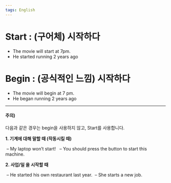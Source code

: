 ```yaml
---
tags: English
---
```

# Start : (구어체) 시작하다

- The movie will start at 7pm.
-  He started running 2 years ago


# Begin : (공식적인 느낌) 시작하다

- The movie will begin at 7 pm.
- He began running 2 years ago

----------------
#### 주의)

다음과 같은 경우는 begin을 사용하지 않고, Start를 사용합니다.

**1. 기계에 대해 말할 때 (작동시킬 때)**

 – My laptop won’t start! 
 – You should press the button to start this machine.

**2. 사업/일 을 시작할 때**

 – He started his own restaurant last year.
 – She starts a new job.

